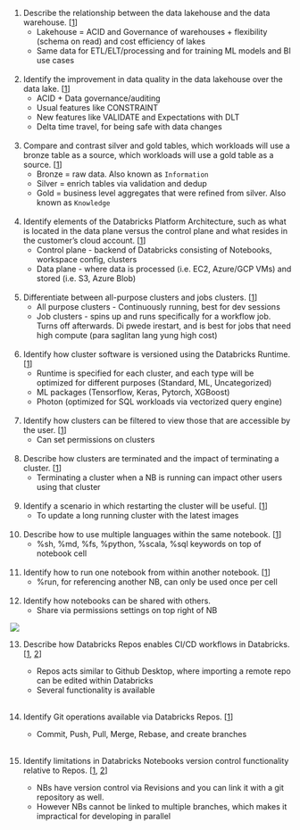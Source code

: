 1. Describe the relationship between the data lakehouse and the data warehouse. [[1](https://docs.databricks.com/en/lakehouse/)] 
	- Lakehouse = ACID and Governance of warehouses + flexibility (schema on read) and cost efficiency of lakes
	- Same data for ETL/ELT/processing and for training ML models and BI use cases
	<br />
2. Identify the improvement in data quality in the data lakehouse over the data lake. [[1](https://www.databricks.com/discover/pages/data-quality-management#what-is-data-quality)]
	- ACID + Data governance/auditing 
	- Usual features like CONSTRAINT
	- New features like VALIDATE and Expectations with DLT
	- Delta time travel, for being safe with data changes
	<br />
3. Compare and contrast silver and gold tables, which workloads will use a bronze table as a source, which workloads will use a gold table as a source. [[1](https://docs.databricks.com/en/lakehouse/medallion.html#silver)] 
	- Bronze = raw data. Also known as `Information`
	- Silver = enrich tables via validation and dedup
	- Gold = business level aggregates that were refined from silver. Also known as `Knowledge`
	<br />
4. Identify elements of the Databricks Platform Architecture, such as what is located in the data plane versus the control plane and what resides in the customer’s cloud account. [[1](https://docs.databricks.com/en/getting-started/overview.html)] 
	- Control plane - backend of Databricks consisting of Notebooks, workspace config, clusters
	- Data plane - where data is processed (i.e. EC2, Azure/GCP VMs) and stored (i.e. S3, Azure Blob)
	<br />
5. Differentiate between all-purpose clusters and jobs clusters. [[1](https://docs.databricks.com/en/clusters/index.html)]
	- All purpose clusters - Continuously running, best for dev sessions
	- Job clusters - spins up and runs specifically for a workflow job. Turns off afterwards. Di pwede irestart, and is best for jobs that need high compute (para saglitan lang yung high cost)
	<br />
6. Identify how cluster software is versioned using the Databricks Runtime. [[1](https://docs.databricks.com/en/runtime/index.html)]
	- Runtime is specified for each cluster, and each type will be optimized for different purposes (Standard, ML, Uncategorized)
	- ML packages (Tensorflow, Keras, Pytorch, XGBoost)
	- Photon (optimized for SQL workloads via vectorized query engine)
	<br />
7. Identify how clusters can be filtered to view those that are accessible by the user. [[1](https://docs.databricks.com/en/security/auth-authz/access-control/cluster-acl.html)]
	- Can set permissions on clusters
	<br />
8. Describe how clusters are terminated and the impact of terminating a cluster. [[1](https://docs.databricks.com/en/clusters/clusters-manage.html#terminate-a-cluster)]
	- Terminating a cluster when a NB is running can impact other users using that cluster
	<br />
9. Identify a scenario in which restarting the cluster will be useful. [[1](https://docs.databricks.com/en/clusters/clusters-manage.html#restart-a-cluster)]
	- To update a long running cluster with the latest images
	<br />
10. Describe how to use multiple languages within the same notebook. [[1](https://docs.databricks.com/en/notebooks/notebooks-code.html)]
	- %sh, %md, %fs, %python, %scala, %sql keywords on top of notebook cell
	<br />
11. Identify how to run one notebook from within another notebook. [[1](https://docs.databricks.com/en/notebooks/notebooks-code.html#run-selected-text)] 
	- %run, for referencing another NB, can only be used once per cell
	<br />
12. Identify how notebooks can be shared with others.
	- Share via permissions settings on top right of NB
	
![](https://notejoy.s3.amazonaws.com/note_images/3085854.1.Image%202023-09-08%20at%2012.31.01%20PM.png)

13. Describe how Databricks Repos enables CI/CD workflows in Databricks. [[1](https://docs.databricks.com/en/dev-tools/index-ci-cd.html#steps-for-cicd-on-databricks), [2](https://docs.databricks.com/en/repos/ci-cd-techniques-with-repos.html)]
	- Repos acts similar to Github Desktop, where importing a remote repo can be edited within Databricks
	- Several functionality is available
	<br />
14. Identify Git operations available via Databricks Repos. [[1](https://docs.databricks.com/en/repos/git-operations-with-repos.html)]
	- Commit, Push, Pull, Merge, Rebase, and create branches
	<br />
15. Identify limitations in Databricks Notebooks version control functionality relative to Repos. [[1](https://docs.databricks.com/en/repos/git-version-control-legacy.html), [2](https://www.examtopics.com/discussions/databricks/view/104744-exam-certified-data-engineer-associate-topic-1-question-10/#:~:text=An%20advantage%20of%20using%20Databricks%20Repos%20over%20the%20built%2Din,Databricks%20Repos%20is%20built%20upon.)]

	- NBs have version control via Revisions and you can link it with a git repository as well.
	- However NBs cannot be linked to multiple branches, which makes it impractical for developing in parallel